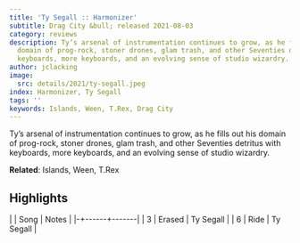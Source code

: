 ```yaml
---
title: 'Ty Segall :: Harmonizer'
subtitle: Drag City &bull; released 2021-08-03
category: reviews
description: Ty’s arsenal of instrumentation continues to grow, as he fills out his
  domain of prog-rock, stoner drones, glam trash, and other Seventies detritus with
  keyboards, more keyboards, and an evolving sense of studio wizardry.
author: jclacking
image:
  src: details/2021/ty-segall.jpeg
index: Harmonizer, Ty Segall
tags: ''
keywords: Islands, Ween, T.Rex, Drag City
---
```

Ty’s arsenal of instrumentation continues to grow, as he fills out his domain of prog-rock, stoner drones, glam trash, and other Seventies detritus with keyboards, more keyboards, and an evolving sense of studio wizardry.<!--more-->

**Related**: Islands, Ween, T.Rex

## Highlights

| | Song | Notes |
|-+------+-------|
| 3 | Erased | Ty Segall |
| 6 | Ride | Ty Segall |

